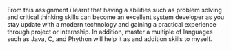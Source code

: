 From this assignment i learnt that having a abilities such as problem solving and critical thinking skills can become an excellent system developer as you stay update with a modern technology and gaining a practical experience through project or internship.
In addition, master a multiple of languages such as Java, C, and Phython will help it as and addition skills to myself.
